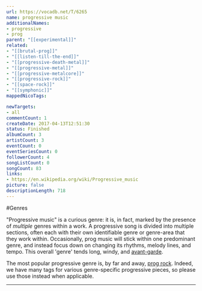 ```yaml
---
url: https://vocadb.net/T/6265
name: progressive music
additionalNames: 
- progressive
- prog
parent: "[[experimental]]"
related:
- "[[brutal-prog]]"
- "[[listen-till-the-end]]"
- "[[progressive-death-metal]]"
- "[[progressive-metal]]"
- "[[progressive-metalcore]]"
- "[[progressive-rock]]"
- "[[space-rock]]"
- "[[symphonic]]"
mappedNicoTags:

newTargets:
- all
commentCount: 1
createDate: 2017-04-13T12:51:30
status: Finished
albumCount: 3
artistCount: 3
eventCount: 0
eventSeriesCount: 0
followerCount: 4
songListCount: 0
songCount: 83
links: 
- https://en.wikipedia.org/wiki/Progressive_music
picture: false
descriptionLength: 718
---
```


#Genres

"Progressive music" is a curious genre: it is, in fact, marked by the presence of *multiple* genres within a work. A progressive song is divided into multiple sections, often each with their own identifiable genre or genre-area that they work within. Occasionally, prog music will stick within one predominant genre, and instead focus down on changing its rhythms, melody lines, and tempo. This overall 'genre' tends long, windy, and [avant-garde](https://vocadb.net/T/28/avant-garde). 

The most popular progressive genre is, by far and away, [prog rock](https://vocadb.net/T/1655/progressive-rock). Indeed, we have many tags for various genre-specific progressive pieces, so please use those instead when applicable.

---

